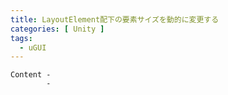```yaml
---
title: LayoutElement配下の要素サイズを動的に変更する
categories: [ Unity ]
tags:
  - uGUI
---
```



```
Content -
        -

```